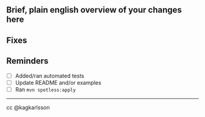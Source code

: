 ## Brief, plain english overview of your changes here


## Fixes
<!--- Which issue # does this fix? --->


## Reminders
- [ ] Added/ran automated tests
- [ ] Update README and/or examples
- [ ] Ran `mvn spotless:apply`

---
cc @kagkarlsson

